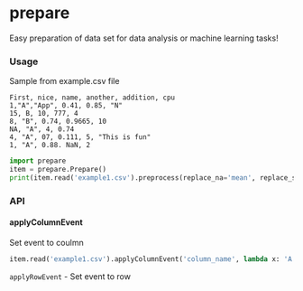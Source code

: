# prepare

Easy preparation of data set for data analysis or machine learning tasks!

### Usage

Sample from example.csv file
```
First, nice, name, another, addition, cpu
1,"A","App", 0.41, 0.85, "N"
15, B, 10, 777, 4
8, "B", 0.74, 0.9665, 10
NA, "A", 4, 0.74
4, "A", 07, 0.111, 5, "This is fun"
1, "A", 0.88. NaN, 2
```

```python
import prepare
item = prepare.Prepare()
print(item.read('example1.csv').preprocess(replace_na='mean', replace_string_na=' ').toDF())
```


### API

#### applyColumnEvent
Set event to coulmn

```python
item.read('example1.csv').applyColumnEvent('column_name', lambda x: 'A').toDF()
```


```applyRowEvent``` - Set event to row
